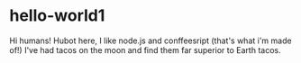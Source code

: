 # hello-world1

Hi humans!
Hubot here, I like node.js and conffeesript (that's what i'm made of!)
I've had tacos on the moon and find them far superior to Earth tacos.
